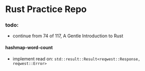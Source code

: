 # Rust Practice Repo

### todo:
- continue from 74 of 117, A Gentle Introduction to Rust
#### hashmap-word-count
- implement read on:
    `std::result::Result<reqwest::Response, reqwest::Error>`